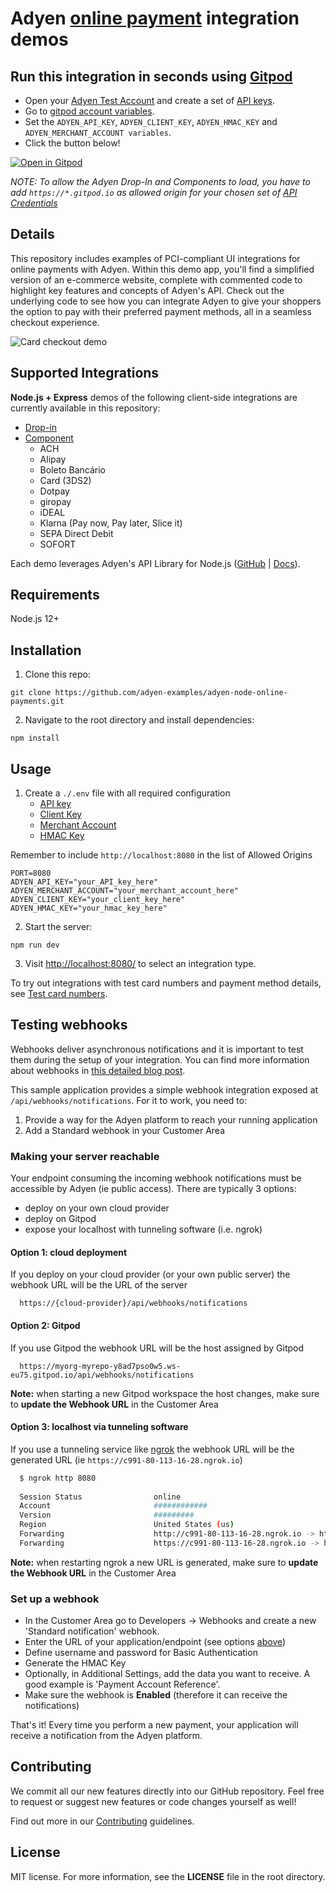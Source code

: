 # Adyen [online payment](https://docs.adyen.com/checkout) integration demos

## Run this integration in seconds using [Gitpod](https://gitpod.io/)

* Open your [Adyen Test Account](https://ca-test.adyen.com/ca/ca/overview/default.shtml) and create a set of [API keys](https://docs.adyen.com/user-management/how-to-get-the-api-key).
* Go to [gitpod account variables](https://gitpod.io/variables).
* Set the `ADYEN_API_KEY`, `ADYEN_CLIENT_KEY`, `ADYEN_HMAC_KEY` and `ADYEN_MERCHANT_ACCOUNT variables`.
* Click the button below!

[![Open in Gitpod](https://gitpod.io/button/open-in-gitpod.svg)](https://gitpod.io/#https://github.com/adyen-examples/adyen-node-online-payments)

_NOTE: To allow the Adyen Drop-In and Components to load, you have to add `https://*.gitpod.io` as allowed origin for your chosen set of [API Credentials](https://ca-test.adyen.com/ca/ca/config/api_credentials_new.shtml)_

## Details


This repository includes examples of PCI-compliant UI integrations for online payments with Adyen. Within this demo app, you'll find a simplified version of an e-commerce website, complete with commented code to highlight key features and concepts of Adyen's API. Check out the underlying code to see how you can integrate Adyen to give your shoppers the option to pay with their preferred payment methods, all in a seamless checkout experience.

![Card checkout demo](public/images/cardcheckout.gif)

## Supported Integrations

**Node.js + Express** demos of the following client-side integrations are currently available in this repository:

- [Drop-in](https://docs.adyen.com/checkout/drop-in-web)
- [Component](https://docs.adyen.com/checkout/components-web)
  - ACH
  - Alipay
  - Boleto Bancário
  - Card (3DS2)
  - Dotpay
  - giropay
  - iDEAL
  - Klarna (Pay now, Pay later, Slice it)
  - SEPA Direct Debit
  - SOFORT

Each demo leverages Adyen's API Library for Node.js ([GitHub](https://github.com/Adyen/adyen-node-api-library) | [Docs](https://docs.adyen.com/development-resources/libraries#javascript)).

## Requirements

Node.js 12+

## Installation

1. Clone this repo:

```
git clone https://github.com/adyen-examples/adyen-node-online-payments.git
```

2. Navigate to the root directory and install dependencies:

```
npm install
```

## Usage

1. Create a `./.env` file with all required configuration
   - [API key](https://docs.adyen.com/user-management/how-to-get-the-api-key)
   - [Client Key](https://docs.adyen.com/user-management/client-side-authentication)
   - [Merchant Account](https://docs.adyen.com/account/account-structure)
   - [HMAC Key](https://docs.adyen.com/development-resources/webhooks/verify-hmac-signatures)

Remember to include `http://localhost:8080` in the list of Allowed Origins

```
PORT=8080
ADYEN_API_KEY="your_API_key_here"
ADYEN_MERCHANT_ACCOUNT="your_merchant_account_here"
ADYEN_CLIENT_KEY="your_client_key_here"
ADYEN_HMAC_KEY="your_hmac_key_here"
```

2. Start the server:

```
npm run dev
```

3. Visit [http://localhost:8080/](http://localhost:8080/) to select an integration type.

To try out integrations with test card numbers and payment method details, see [Test card numbers](https://docs.adyen.com/development-resources/test-cards/test-card-numbers).

## Testing webhooks

Webhooks deliver asynchronous notifications and it is important to test them during the setup of your integration. You can find more information about webhooks in [this detailed blog post](https://www.adyen.com/blog/Integrating-webhooks-notifications-with-Adyen-Checkout).

This sample application provides a simple webhook integration exposed at `/api/webhooks/notifications`. For it to work, you need to:

1. Provide a way for the Adyen platform to reach your running application
2. Add a Standard webhook in your Customer Area

### Making your server reachable

Your endpoint consuming the incoming webhook notifications must be accessible by Adyen (ie public access).
There are typically 3 options:
* deploy on your own cloud provider
* deploy on Gitpod
* expose your localhost with tunneling software (i.e. ngrok)

#### Option 1: cloud deployment
If you deploy on your cloud provider (or your own public server) the webhook URL will be the URL of the server 
```
  https://{cloud-provider}/api/webhooks/notifications
```

#### Option 2: Gitpod
If you use Gitpod the webhook URL will be the host assigned by Gitpod
```
  https://myorg-myrepo-y8ad7pso0w5.ws-eu75.gitpod.io/api/webhooks/notifications
```
**Note:** when starting a new Gitpod workspace the host changes, make sure to **update the Webhook URL** in the Customer Area

#### Option 3: localhost via tunneling software
If you use a tunneling service like [ngrok](ngrok) the webhook URL will be the generated URL (ie `https://c991-80-113-16-28.ngrok.io`)

```bash
  $ ngrok http 8080
  
  Session Status                online                                                                                           
  Account                       ############                                                                      
  Version                       #########                                                                                          
  Region                        United States (us)                                                                                 
  Forwarding                    http://c991-80-113-16-28.ngrok.io -> http://localhost:8080                                       
  Forwarding                    https://c991-80-113-16-28.ngrok.io -> http://localhost:8080           
```

**Note:** when restarting ngrok a new URL is generated, make sure to **update the Webhook URL** in the Customer Area

### Set up a webhook

* In the Customer Area go to Developers -> Webhooks and create a new 'Standard notification' webhook.
* Enter the URL of your application/endpoint (see options [above](#making-your-server-reachable))
* Define username and password for Basic Authentication
* Generate the HMAC Key
* Optionally, in Additional Settings, add the data you want to receive. A good example is 'Payment Account Reference'.
* Make sure the webhook is **Enabled** (therefore it can receive the notifications)

That's it! Every time you perform a new payment, your application will receive a notification from the Adyen platform.

## Contributing

We commit all our new features directly into our GitHub repository. Feel free to request or suggest new features or code changes yourself as well!

Find out more in our [Contributing](https://github.com/adyen-examples/.github/blob/main/CONTRIBUTING.md) guidelines.

## License

MIT license. For more information, see the **LICENSE** file in the root directory.
